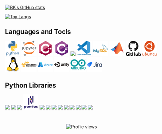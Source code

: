 <div align="left">
  
  [![BK's GitHub stats](https://github-readme-stats.vercel.app/api?username=bkleck&count_private=true&show_icons=true&theme=nord)](https://github.com/anuraghazra/github-readme-stats)
  
  [![Top Langs](https://github-readme-stats.vercel.app/api/top-langs/?username=bkleck&langs_count=10&layout=compact&theme=nord&card_width=445)](https://github.com/anuraghazra/github-readme-stats)
  
</div>

## Languages and Tools
<p align="left">
  <img src="https://github.com/devicons/devicon/blob/master/icons/python/python-original-wordmark.svg" width="50"/>
  <img src="https://github.com/devicons/devicon/blob/master/icons/jupyter/jupyter-original-wordmark.svg" width="50"/>
  <img src="https://github.com/devicons/devicon/blob/master/icons/cplusplus/cplusplus-original.svg" width="50"/>
  <img src="https://github.com/devicons/devicon/blob/master/icons/csharp/csharp-original.svg" width="50"/>
  <img src="https://www.tekgia.com/445-thickbox_default/microsoft-visual-studio-2019-professional-extended-edition.jpg" width="50"/>
  <img src="https://github.com/devicons/devicon/blob/master/icons/vscode/vscode-original-wordmark.svg" width="50"/>
  <img src="https://github.com/devicons/devicon/blob/master/icons/mysql/mysql-original-wordmark.svg" width="50"/>
  <img src="https://github.com/devicons/devicon/blob/master/icons/matlab/matlab-original.svg" width="50"/>
  <img src="https://github.com/devicons/devicon/blob/master/icons/github/github-original-wordmark.svg" width="50"/>
  <img src="https://github.com/devicons/devicon/blob/master/icons/ubuntu/ubuntu-plain-wordmark.svg" width="50"/>
  <img src="https://github.com/devicons/devicon/blob/master/icons/linux/linux-original.svg" width="50"/>
  <img src="https://github.com/devicons/devicon/blob/master/icons/amazonwebservices/amazonwebservices-original-wordmark.svg" width="50"/>
  <img src="https://github.com/devicons/devicon/blob/master/icons/azure/azure-original-wordmark.svg" width="50"/>
  <img src="https://github.com/devicons/devicon/blob/master/icons/unity/unity-original-wordmark.svg" width="50"/>
  <img src="https://github.com/devicons/devicon/blob/master/icons/arduino/arduino-original-wordmark.svg" width="50"/>
  <img src="https://github.com/devicons/devicon/blob/master/icons/jira/jira-original-wordmark.svg" width="50"/>
<p>
 
## Python Libraries
<p align="left">
  <img src="https://miro.medium.com/max/691/1*VSQ0XEywxSgZBwW05GsZtw.png" width="50"/>
  <img src="https://upload.wikimedia.org/wikipedia/commons/thumb/1/11/TensorFlowLogo.svg/1229px-TensorFlowLogo.svg.png" width="50"/>
  <img src="https://avatars.githubusercontent.com/u/25720743?s=200&v=4" width="50"/>
  <img src="https://github.com/devicons/devicon/blob/master/icons/pandas/pandas-original-wordmark.svg" width="50"/>
  <img src="https://user-images.githubusercontent.com/67586773/105040771-43887300-5a88-11eb-9f01-bee100b9ef22.png" width="50"/>
  <img src="https://seeklogo.com/images/S/scikit-learn-logo-8766D07E2E-seeklogo.com.png" width="50"/>
  <img src="https://upload.wikimedia.org/wikipedia/commons/thumb/0/01/Created_with_Matplotlib-logo.svg/2048px-Created_with_Matplotlib-logo.svg.png" width="50"/>
  <img src="https://www.vectorlogo.zone/logos/plot_ly/plot_ly-official.svg" width="50"/>
  <img src="https://upload.wikimedia.org/wikipedia/commons/thumb/3/32/OpenCV_Logo_with_text_svg_version.svg/1200px-OpenCV_Logo_with_text_svg_version.svg.png" width="50"/>
  <img src="https://user-images.githubusercontent.com/77097236/142615548-a94bc5fd-34ab-4b1c-bb89-cba0496a65be.png" width="50"/>
  <img src="https://static.wixstatic.com/media/91c550_bf9afe8aa7dd463891bd08edcbc42191~mv2.png/v1/fill/w_512,h_512,al_c/91c550_bf9afe8aa7dd463891bd08edcbc42191~mv2.png" width="50"/>
  <img src="https://avatars.githubusercontent.com/u/388785?s=280&v=4" width="50"/>
  <img src="https://avatars.githubusercontent.com/u/43926448?s=200&v=4" width="50"/>
<p>
  
<br />
  
  <div align="center">
    <img src="https://gpvc.arturio.dev/bkleck" alt="Profile views"/>
  </div>
